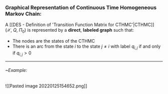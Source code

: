 ### Graphical Representation of Continuous Time Homogeneous Markov Chain:
A [[DES - Definition of 'Transition Function Matrix for CTHMC'|CTHMC]] ($\mathcal{X}, \ Q, \ \Pi_0$) is represented by a **direct**, **labeled graph** such that:
- The nodes are the states of the CTHMC
- There is an arc from the state $i$ to the state $j \neq i$ with label $q_{i,j}$ if and only if $q_{i,j} > 0$

---
###### ~Example:
![[Pasted image 20220125154652.png]]